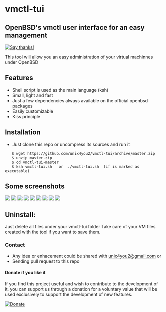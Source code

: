 # vmctl-tui
## OpenBSD's vmctl user interface for an easy management

[![Say thanks!](https://img.shields.io/badge/Say%20Thanks-!-1EAEDB.svg)](https://saythanks.io/to/unix4you2)

This tool will allow you an easy administration of your virtual machinnes under OpenBSD

## Features

 - Shell script is used as the main language (ksh)
 - Small, light and fast
 - Just a few dependencies always available on the official openbsd packages
 - Easily customizable
 - Kiss principle

## Installation

 * Just clone this repo or uncompress its sources and run it
```
   $ wget https://github.com/unix4you2/vmctl-tui/archive/master.zip
   $ unzip master.zip
   $ cd vmctl-tui-master
   $ ksh vmctl-tui.sh   or  ./vmctl-tui.sh  (if is marked as executable)
```

## Some screenshots

![](https://raw.githubusercontent.com/unix4you2/vmctl-tui/master/docs/pics/1_menu.png) 
![](https://raw.githubusercontent.com/unix4you2/vmctl-tui/master/docs/pics/2_config.png)
![](https://raw.githubusercontent.com/unix4you2/vmctl-tui/master/docs/pics/3_disks.png)
![](https://raw.githubusercontent.com/unix4you2/vmctl-tui/master/docs/pics/4_creatdisk.png)
![](https://raw.githubusercontent.com/unix4you2/vmctl-tui/master/docs/pics/5_isos.png)
![](https://raw.githubusercontent.com/unix4you2/vmctl-tui/master/docs/pics/6_create.png)
![](https://raw.githubusercontent.com/unix4you2/vmctl-tui/master/docs/pics/7_edit.png)
![](https://raw.githubusercontent.com/unix4you2/vmctl-tui/master/docs/pics/8_run.png)
![](https://raw.githubusercontent.com/unix4you2/vmctl-tui/master/docs/pics/9_status.png)


## Uninstall:

  Just delete all files under your vmctl-tui folder
  Take care of your VM files created with the tool if you want to save them. 

### Contact

 * Any idea or enhacement could be shared with unix4you2@gmail.com  or
 * Sending pull request to this repo

#### Donate if you like it

If you find this project useful and wish to contribute to the development of it, you can support us through a donation for a voluntary value that will be used exclusively to support the development of new features.

[![Donate](https://raw.githubusercontent.com/unix4you2/practico/master/dev_web/img/paypal.png)](https://www.paypal.com/cgi-bin/webscr?item_name=Donacion+para+desarrollo+de+funcionalidades+de+Pr%E1ctico&cmd=_donations&business=unix4you2%40gmail.com)
